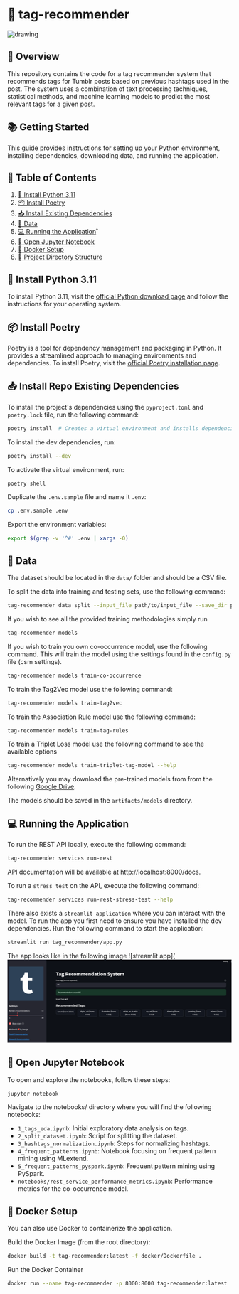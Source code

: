 # 📖 tag-recommender
<img src="https://upload.wikimedia.org/wikipedia/commons/thumb/4/43/Tumblr.svg/1920px-Tumblr.svg.png" alt="drawing" width="200"/>


## 📝 Overview
This repository contains the code for a tag recommender system
that recommends tags for Tumblr posts based on previous hashtags used in the post.
The system uses a combination of text processing techniques, statistical methods,
and machine learning models to predict the most relevant tags for a given post.

## 📚 Getting Started
This guide provides instructions for setting up your Python environment,
installing dependencies, downloading data, and running the application.

## 📑 Table of Contents
1. [🔧 Install Python 3.11](#-install-python-311)
2. [📦 Install Poetry](#-install-poetry)
3. [📥 Install Existing Dependencies](#-install-existing-dependencies)
4. [📂 Data](#-data)
5. [💻 Running the Application](#-running-the-application)˚
6. [📘 Open Jupyter Notebook](#-open-jupyter-notebook)
7. [🐳 Docker Setup](#-docker-setup)
8. [📂 Project Directory Structure](#-project-directory-structure)

## 🔧 Install Python 3.11
To install Python 3.11,
visit the [official Python download page](https://www.python.org/downloads/release/python-3110/)
and follow the instructions for your operating system.

## 📦 Install Poetry
Poetry is a tool for dependency management and packaging in Python.
It provides a streamlined approach to managing environments and dependencies.
To install Poetry,
visit the [official Poetry installation page](https://python-poetry.org/docs/#installation).

## 📥 Install Repo Existing Dependencies
To install the project's dependencies using the `pyproject.toml` and `poetry.lock` file,
run the following command:
```bash
poetry install  # Creates a virtual environment and installs dependencies
```

To install the dev dependencies, run:
```bash
poetry install --dev
```


To activate the virtual environment, run:
```bash
poetry shell
```

Duplicate the `.env.sample` file and name it `.env`:
```bash
cp .env.sample .env
```

Export the environment variables:
```bash
export $(grep -v '^#' .env | xargs -0)
```

## 📂 Data
The dataset should be located in the `data/` folder and should be a CSV file.

To split the data into training and testing sets, use the following command:
```bash
tag-recommender data split --input_file path/to/input_file --save_dir path/to/output_dir
```

If you wish to see all the provided training methodologies simply run
```bash
tag-recommender models
```

If you wish to train you own co-occurrence model, use the following command.
This will train the model using the settings found in the `config.py` file
(csm settings).
```bash
tag-recommender models train-co-occurrence
```

To train the Tag2Vec model use the following command:
```bash
tag-recommender models train-tag2vec
```

To train the Association Rule model use the following command:
```bash
tag-recommender models train-tag-rules
```

To train a Triplet Loss model use the following command to see
the available options
```bash
tag-recommender models train-triplet-tag-model --help
```


Alternatively you may download the pre-trained models from from the following
[Google Drive](https://drive.google.com/drive/folders/1XMv8aQweLvoNxaaA-o9ChH1D19zlB31f?usp=sharing):

The models should be saved in the `artifacts/models` directory.

## 💻 Running the Application

To run the REST API locally, execute the following command:
```bash
tag-recommender services run-rest
```
API documentation will be available at http://localhost:8000/docs.

To run a `stress test` on the API, execute the following command:
```bash
tag-recommender services run-rest-stress-test --help
```

There also exists a `streamlit application` where you can interact with the model.
To run the app you first need to ensure you have installed the dev dependencies.
Run the following command to start the application:
```bash
streamlit run tag_recommender/app.py
```
The app looks like in the following image
![streamlit app](![img.png](images/streamlit_app.png)

## 📘 Open Jupyter Notebook
To open and explore the notebooks, follow these steps:
```bash
jupyter notebook
```
Navigate to the notebooks/ directory where you will find the following notebooks:
- `1_tags_eda.ipynb`: Initial exploratory data analysis on tags.
- `2_split_dataset.ipynb`: Script for splitting the dataset.
- `3_hashtags_normalization.ipynb`: Steps for normalizing hashtags.
- `4_frequent_patterns.ipynb`: Notebook focusing on frequent pattern mining using MLextend.
- `5_frequent_patterns_pyspark.ipynb`: Frequent pattern mining using PySpark.
- `notebooks/rest_service_performance_metrics.ipynb`: Performance metrics for the co-occurrence model.

## 🐳 Docker Setup
You can also use Docker to containerize the application.

Build the Docker Image (from the root directory):
```bash
docker build -t tag-recommender:latest -f docker/Dockerfile .
```
Run the Docker Container
```bash
docker run --name tag-recommender -p 8000:8000 tag-recommender:latest
```
